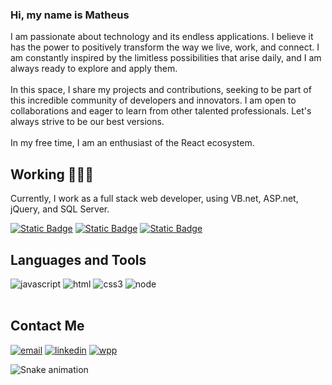 ### Hi, my name is Matheus 
I am passionate about technology and its endless applications. I believe it has the power to positively transform the way we live, work, and connect. I am constantly inspired by the limitless possibilities that arise daily, and I am always ready to explore and apply them.<br><br>
In this space, I share my projects and contributions, seeking to be part of this incredible community of developers and innovators. I am open to collaborations and eager to learn from other talented professionals. Let's always strive to be our best versions.<br><br>
In my free time, I am an enthusiast of the React ecosystem.

## Working 👨🏼‍💻

Currently, I work as a full stack web developer, using VB.net, ASP.net, jQuery, and SQL Server.

[![Static Badge](https://img.shields.io/badge/matheus%20viscki-black?style=flat-square&logo=linkedin&logoColor=%2360a5fa&labelColor=%23fafaf9&color=%23fafaf9)](https://www.linkedin.com/in/matheus-viscki-907390163/)
[![Static Badge](https://img.shields.io/badge/matheusviscki%40gmail.com-black?style=flat-square&logo=gmail&logoColor=%23f43f5e&labelColor=%23fafaf9&color=%23fafaf9)](mailto:matheusviscki@gmail.com)
[![Static Badge](https://img.shields.io/badge/matheus.viscki-black?style=flat-square&logo=instagram&logoColor=%23c13584&labelColor=%23fafaf9&color=%23fafaf9)](https://www.instagram.com/)

## Languages and Tools

![javascript](https://img.shields.io/badge/JavaScript-F7DF1E?style=for-the-badge&logo=javascript&logoColor=black)
![html](https://img.shields.io/badge/HTML5-E34F26?style=for-the-badge&logo=html5&logoColor=white)
![css3](https://img.shields.io/badge/CSS3-1572B6?style=for-the-badge&logo=css3&logoColor=white)
![node](https://img.shields.io/badge/Node.js-43853D?style=for-the-badge&logo=node.js&logoColor=white)<br /><br />
## Contact Me
[![email](https://img.shields.io/badge/Gmail-D14836?style=for-the-badge&logo=gmail&logoColor=white)](mailto:matheusviscki@gmail.com)
[![linkedin](https://img.shields.io/badge/LinkedIn-0077B5?style=for-the-badge&logo=linkedin&logoColor=white)](http:linkedin.com/in/matheus-viscki-907390163)
[![wpp](https://img.shields.io/badge/WhatsApp-25D366?style=for-the-badge&logo=whatsapp&logoColor=white)](https://api.whatsapp.com/send?phone=55419976692798)

![Snake animation](https://github.com/mathvsk/mathvsk/blob/output/github-contribution-grid-snake.svg)
